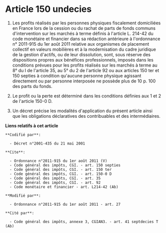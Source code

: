 # Article 150 undecies

1. Les profits réalisés par les personnes physiques fiscalement domiciliées en France lors de la cession ou du rachat de
parts de fonds communs d'intervention sur les marchés à terme définis à l'article L. 214-42 du code monétaire et financier
dans sa rédaction antérieure à l'ordonnance n° 2011-915 du 1er août 2011 relative aux organismes de placement collectif en
valeurs mobilières et à la modernisation du cadre juridique de la gestion d'actifs, ou de leur dissolution, sont, sous
réserve des dispositions propres aux bénéfices professionnels, imposés dans les conditions prévues pour les profits réalisés
sur les marchés à terme au 8° du I de l'article 35, au 5° du 2 de l'article 92 ou aux articles 150 ter et 150 septies à
condition qu'aucune personne physique agissant directement ou par personne interposée ne possède plus de 10 p. 100 des parts
du fonds. 

2. Le profit ou la perte est déterminé dans les conditions définies aux 1 et 2 de l'article 150-0 D. 

3. Un décret précise les modalités d'application du présent article ainsi que les obligations déclaratives des contribuables
et des intermédiaires.

**Liens relatifs à cet article**

	**Codifié par**:

	  - Décret n°2001-435 du 21 mai 2001

	**Cite**:

	  - Ordonnance n°2011-915 du 1er août 2011 (V)
	  - Code général des impôts, CGI. - art. 150 septies
	  - Code général des impôts, CGI. - art. 150 ter
	  - Code général des impôts, CGI. - art. 150-0 D
	  - Code général des impôts, CGI. - art. 35
	  - Code général des impôts, CGI. - art. 92
	  - Code monétaire et financier - art. L214-42 (Ab)

	**Modifié par**:

	  - Ordonnance n°2011-915 du 1er août 2011 - art. 27

	**Cité par**:

	  - Code général des impôts, annexe 3, CGIAN3. - art. 41 septdecies T (Ab)
